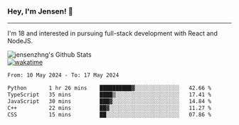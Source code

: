 ### Hey, I'm Jensen! 👋

---

I'm 18 and interested in pursuing full-stack development with React and NodeJS.

![jensenzhng's Github Stats](https://github-readme-stats.vercel.app/api?username=jensenzhng&theme=dark&show_icons=true&count_private=true)
<br />
[![wakatime](https://wakatime.com/badge/user/cbfc263d-3611-4e36-8278-8fad45fe3f62.svg)](https://wakatime.com/@cbfc263d-3611-4e36-8278-8fad45fe3f62)

<!--START_SECTION:waka-->

```txt
From: 10 May 2024 - To: 17 May 2024

Python       1 hr 26 mins    ██████████▓░░░░░░░░░░░░░░   42.66 %
TypeScript   35 mins         ████▒░░░░░░░░░░░░░░░░░░░░   17.41 %
JavaScript   30 mins         ███▓░░░░░░░░░░░░░░░░░░░░░   14.84 %
C++          22 mins         ██▓░░░░░░░░░░░░░░░░░░░░░░   11.27 %
CSS          15 mins         ██░░░░░░░░░░░░░░░░░░░░░░░   07.86 %
```

<!--END_SECTION:waka-->
